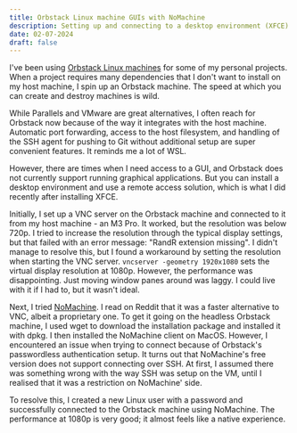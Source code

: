 ```yaml
---
title: Orbstack Linux machine GUIs with NoMachine
description: Setting up and connecting to a desktop environment (XFCE) on an Orbstack Linux machine using NoMachine for remote desktop access.
date: 02-07-2024
draft: false
---
```


I've been using [Orbstack Linux machines](https://docs.orbstack.dev/machines/) for some of my personal projects. When a project requires many dependencies that I don't want to install on my host machine, I spin up an Orbstack machine. The speed at which you can create and destroy machines is wild.

While Parallels and VMware are great alternatives, I often reach for Orbstack now because of the way it integrates with the host machine. Automatic port forwarding, access to the host filesystem, and handling of the SSH agent for pushing to Git without additional setup are super convenient features. It reminds me a lot of WSL.

However, there are times when I need access to a GUI, and Orbstack does not currently support running graphical applications. But you can install a desktop environment and use a remote access solution, which is what I did recently after installing XFCE.

Initially, I set up a VNC server on the Orbstack machine and connected to it from my host machine - an M3 Pro. It worked, but the resolution was below 720p. I tried to increase the resolution through the typical display settings, but that failed with an error message: "RandR extension missing". I didn't manage to resolve this, but I found a workaround by setting the resolution when starting the VNC server. `vncserver -geometry 1920x1080` sets the virtual display resolution at 1080p. However, the performance was disappointing. Just moving window panes around was laggy. I could live with it if I had to, but it wasn't ideal.

Next, I tried [NoMachine](https://www.nomachine.com/). I read on Reddit that it was a faster alternative to VNC, albeit a proprietary one. To get it going on the headless Orbstack machine, I used wget to download the installation package and installed it with dpkg. I then installed the NoMachine client on MacOS. However, I encountered an issue when trying to connect because of Orbstack's passwordless authentication setup. It turns out that NoMachine's free version does not support connecting over SSH. At first, I assumed there was something wrong with the way SSH was setup on the VM, until I realised that it was a restriction on NoMachine' side.

To resolve this, I created a new Linux user with a password and successfully connected to the Orbstack machine using NoMachine. The performance at 1080p is very good; it almost feels like a native experience.
